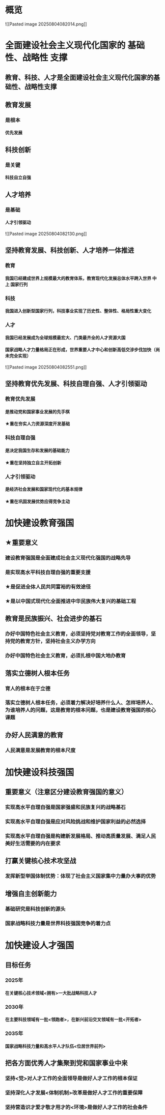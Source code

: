 # 概览
![[Pasted image 20250804082014.png]]
# 全面建设社会主义现代化国家的 基础性、战略性 支撑
## 教育、科技、人才是全面建设社会主义现代化国家的基础性、战略性支撑
## 教育发展
### 是根本
#### 优先发展
## 科技创新
### 是关键
#### 科技自立自强
## 人才培养
### 是基础
#### 人才引领驱动
![[Pasted image 20250804082130.png]]
## 坚持教育发展、科技创新、人才培养一体推进
### 教育
#### 我国已经建成世界上规模最大的教育体系，教育现代化发展总体水平跨入世界 中上 国家行列
### 科技
#### 我国进入创新型国家行列，科技事业实现了历史性、整体性、格局性重大变化
### 人才
#### 我国已经发展成为全球规模最宏大、门类最齐全的人才资源大国
#### 国家战略人才力量格局正在形成，世界重要人才中心和创新高低交涉步伐加快（尚未完全实现）
![[Pasted image 20250804082551.png]]
## 坚持教育优先发展、科技自理自强、人才引领驱动
### 教育优先发展
#### 是推动党和国家事业发展的先手棋
#### ★重在夯实人力资源深度开发基础
### 科技自理自强
#### 是决定我国生存和发展的基础能力
#### ★重在坚持独立自主开拓创新
### 人才引领驱动
#### 是经济社会发展和国家现代化的基本规律
#### ★重在巩固发展优势应得竞争主动
# 加快建设教育强国
## ★重要意义
### 建设教育强国是全面建成社会主义现代化强国的战略先导
### 是实现高水平科技自理自强的重要支援
### ★是促进全体人民共同富裕的有效途径
### ★是以中国式现代化全面推进中华民族伟大复兴的基础工程
## 教育是民族振兴、社会进步的基石
### 办好中国特色社会主义教育，必须坚持党对教育工作的全面领导，坚持党的教育方针，坚持社会主义办学方向
### 办好中国特色社会主义教育，必须扎根中国大地办教育
## 落实立德树人根本任务
### 育人的根本在于立德
### 落实立德树人根本任务，必须着力解决好培养什么人、怎样培养人、为谁培养人的问题，这是教育的根本问题，也是建设教育强国的核心课题
## 办好人民满意的教育
### 人民满意是发展教育的根本尺度
# 加快建设科技强国
## 重要意义（注意区分建设教育强国的意义）
### 实现高水平自理自强是国家强盛和民族复兴的战略基石
### 实现高水平自理自强是应对风险挑战和维护国家利益的必然选择
### 实现高水平自理自强是构建新发展格局、推动高质量发展、满足人民美好生活需要的内在要求
## 打赢关键核心技术攻坚战
### 发挥新型举国体制优势：体现了社会主义国家集中力量办大事的优势
## 增强自主创新能力
### 基础研究是科技创新的源头
### 国家战略科技力量是世界科技强国竞争的着力点
# 加快建设人才强国
## 目标任务
### 2025年
#### 在关键核心技术领域<拥有>一大批战略科技人才
### 2030年
#### 在主要科技领域有一批<领跑者>，在新兴前沿交叉领域有一批<开拓者>
### 2035年
#### 国家战略科技力量和高水平人才队伍<位居世界前列>
## 把各方面优秀人才集聚到党和国家事业中来
### 坚持<党>对人才工作的全面领导是做好人才工作的根本保证
### 坚持深化人才发展<体制机制>改革是做好人才工作的重要保障
### 坚持营造识才爱才敬才用才的<环境>是做好人才工作的社会条件
